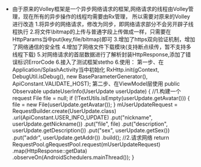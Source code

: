    * 由于原来的Volley框架是一个异步网络请求的框架,网络请求的线程由Volley管理，现在所有的异步操作的线程均需要由Rx管理，
所以需要对原来的Volley进行改造
1.将异步的网络请求，修改为同步，即网络请求部分不会另开辟子线程执行
2.将文件\bitmap的上传与普通字段上传做成一样，只需要在HttpParams当中put(key,file/bitmap)即可
3.增加了https双向验证机制，增加了网络通信的安全性
4.增加了网络文件下载模块(支持断点续传，暂不支持多线程下载)
5.对网络请求的首层数据进行了解析封装HttpResponse,添加了错误标识ErrorCode
6.接入了测试框架stetho
6.使用：
    第一步、在Application/SplashActivity当中初始化
    RxHttp.init(gContext, DebugUtil.isDebug(), new BaseParameterGenerator(), ApiConstant.VALIDATE_HOST);
    第二步、在ViewModel层使用
    public Observable<UserUpdate> updateUserInfo(UserUpdate userUpdate) {
        //1.构建一个request
        File file = null;
        if (!TextUtils.isEmpty(userUpdate.getAvatar())) {
            file = new File(userUpdate.getAvatar());
        }
        mUserUpdateRequest = RequestBuilder.<UserUpdate>create(UserUpdate.class)
                .url(ApiConstant.USER_INFO_UPDATE)
                .put("nickname", userUpdate.getNickname())
                .put("file", file)
                .put("description", userUpdate.getDescription())
                .put("sex", userUpdate.getSex())
                .put("addr", userUpdate.getAddr())
                .build();
        //2.请求网络
        return RequestPool.gRequestPool.request(mUserUpdateRequest)
                .map(HttpResponse::getData)
                .observeOn(AndroidSchedulers.mainThread());
    }